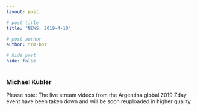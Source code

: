 ```yaml
---
layout: post

# post title
title: "NEWS: 2019-4-10"

# post author
author: tzm-bot

# hide post
hide: false
---
```


### Michael Kubler

Please note: The live stream videos from the Argentina global 2019 Zday event  have been taken down and will be soon reuploaded in higher quality.


